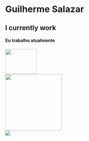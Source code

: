 
# Guilherme Salazar
## I currently work 
#### Eu trabalho atualmente 

<img src="https://prontosolucoes.com/img/pronto.png" height="80" WIDTH='100'>

</br>
 <div>
  <a href="https://github.com/guilhermesalazar01">
  <img height="180em" src="https://github-readme-stats.vercel.app/api?username=guilhermesalazar01&show_icons=true&theme=dark&include_all_commits=true&count_private=true" />
 <!--<img height="180em" src="https://github-readme-stats.vercel.app/api/top-langs/?username=guilhermesalazar01&layout=compact&langs_count=7&theme=dark"/>--!>
</div>
<img src="https://img.shields.io/badge/Gmail-D14836?style=for-the-badge&logo=gmail&logoColor=white" target="blank"/>
